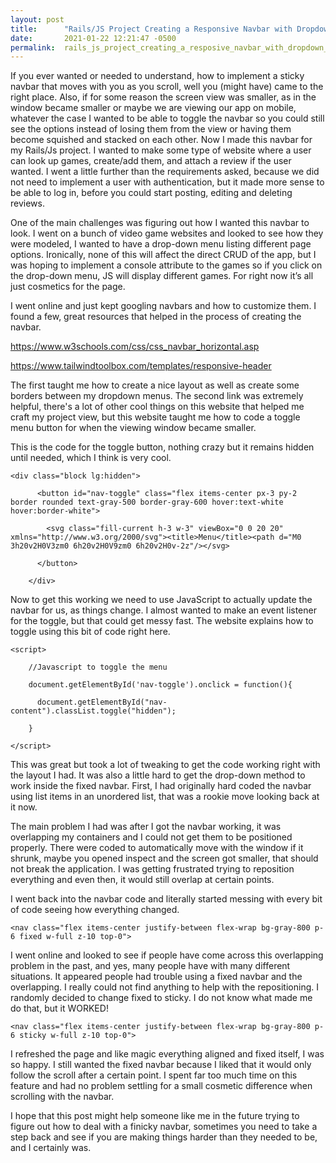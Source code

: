 ```yaml
---
layout: post
title:      "Rails/JS Project Creating a Responsive Navbar with Dropdown Menus"
date:       2021-01-22 12:21:47 -0500
permalink:  rails_js_project_creating_a_resposive_navbar_with_dropdown_menus
---
```



If you ever wanted or needed to understand, how to implement a sticky navbar that moves with you as you scroll, well you (might have) came to the right place. Also, if for some reason the screen view was smaller, as in the window became smaller or maybe we are viewing our app on mobile, whatever the case I wanted to be able to toggle the navbar so you could still see the options instead of losing them from the view or having them become squished and stacked on each other. Now I made this navbar for my Rails/Js project. I wanted to make some type of website where a user can look up games, create/add them, and attach a review if the user wanted. I went a little further than the requirements asked, because we did not need to implement a user with authentication, but it made more sense to be able to log in, before you could start posting, editing and deleting reviews.  

One of the main challenges was figuring out how I wanted this navbar to look. I went on a bunch of video game websites and looked to see how they were modeled, I wanted to have a drop-down menu listing different page options. Ironically, none of this will affect the direct CRUD of the app, but I was hoping to implement a console attribute to the games so if you click on the drop-down menu, JS will display different games. For right now it’s all just cosmetics for the page.   

I went online and just kept googling navbars and how to customize them.  I found a few, great resources that helped in the process of creating the navbar. 

[](http://)https://www.w3schools.com/css/css_navbar_horizontal.asp 

[https://www.tailwindtoolbox.com/templates/responsive-header ](http://)

The first taught me how to create a nice layout as well as create some borders between my dropdown menus. The second link was extremely helpful, there's a lot of other cool things on this website that helped me craft my project view, but this website taught me how to code a toggle menu button for when the viewing window became smaller. 

This is the code for the toggle button, nothing crazy but it remains hidden until needed, which I think is very cool. 

```
<div class="block lg:hidden"> 

      <button id="nav-toggle" class="flex items-center px-3 py-2 border rounded text-gray-500 border-gray-600 hover:text-white hover:border-white"> 

        <svg class="fill-current h-3 w-3" viewBox="0 0 20 20" xmlns="http://www.w3.org/2000/svg"><title>Menu</title><path d="M0 3h20v2H0V3zm0 6h20v2H0V9zm0 6h20v2H0v-2z"/></svg> 

      </button> 

    </div> 
```

Now to get this working we need to use JavaScript to actually update the navbar for us, as things change. I almost wanted to make an event listener for the toggle, but that could get messy fast. The website explains how to toggle using this bit of code right here. 

```
<script> 

    //Javascript to toggle the menu 

    document.getElementById('nav-toggle').onclick = function(){ 

      document.getElementById("nav-content").classList.toggle("hidden"); 

    } 

</script>
```

This was great but took a lot of tweaking to get the code working right with the layout I had. It was also a little hard to get the drop-down method to work inside the fixed navbar. First, I had originally hard coded the navbar using list items in an unordered list, that was a rookie move looking back at it now. 

The main problem I had was after I got the navbar working, it was overlapping my containers and I could not get them to be positioned properly. There were coded to automatically move with the window if it shrunk, maybe you opened inspect and the screen got smaller, that should not break the application. I was getting frustrated trying to reposition everything and even then, it would still overlap at certain points. 

I went back into the navbar code and literally started messing with every bit of code seeing how everything changed.  

```
<nav class="flex items-center justify-between flex-wrap bg-gray-800 p-6 fixed w-full z-10 top-0"> 
```

I went online and looked to see if people have come across this overlapping problem in the past, and yes, many people have with many different situations. It appeared people had trouble using a fixed navbar and the overlapping. I really could not find anything to help with the repositioning. I randomly decided to change fixed to sticky. I do not know what made me do that, but it WORKED! 

```
<nav class="flex items-center justify-between flex-wrap bg-gray-800 p-6 sticky w-full z-10 top-0">
```

I refreshed the page and like magic everything aligned and fixed itself, I was so happy. I still wanted the fixed navbar because I liked that it would only follow the scroll after a certain point. I spent far too much time on this feature and had no problem settling for a small cosmetic difference when scrolling with the navbar. 

I hope that this post might help someone like me in the future trying to figure out how to deal with a finicky navbar, sometimes you need to take a step back and see if you are making things harder than they needed to be, and I certainly was.

